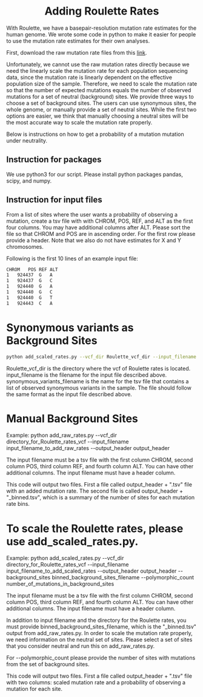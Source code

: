 <h1 align="center"> Adding Roulette Rates </h1>

With Roulette, we have a basepair-resolution mutation rate estimates for the human genome. We wrote some code in python to make it easier for people to use the mutation rate estimates for their own analyses.

First, download the raw mutation rate files from this [link](http://genetics.bwh.harvard.edu/downloads/Vova/Roulette/).

Unfortunately, we cannot use the raw mutation rates directly because we need the linearly scale the mutation rate for each population sequencing data, since the mutation rate is linearly dependent on the effective population size of the sample. Therefore, we need to scale the mutation rate so that the number of expected mutations equals the number of observed mutations for a set of neutral (background) sites. We provide three ways to choose a set of background sites. The users can use synonymous sites, the whole genome, or manually provide a set of neutral sites. While the first two options are easier, we think that manually choosing a neutral sites will be the most accurate way to scale the mutation rate properly.

Below is instructions on how to get a probability of a mutation mutation under neutrality.

## Instruction for packages

We use python3 for our script. Please install python packages pandas, scipy, and numpy.

## Instruction for input files

From a list of sites where the user wants a probability of observing a mutation, create a tsv file with with CHROM, POS, REF, and ALT as the first four columns. You may have additional columns after ALT. Please sort the file so that CHROM and POS are in ascending order. For the first row please provide a header. Note that we also do not have estimates for X and Y chromosomes.

Following is the first 10 lines of an example input file:
```sh
CHROM	POS	REF	ALT
1	924437	G	A	
1	924437	G	C	
1	924440	G	A	
1	924440	G	C	
1	924440	G	T	
1	924443	C	A	
```

# Synonymous variants as Background Sites

```sh
python add_scaled_rates.py --vcf_dir Roulette_vcf_dir --input_filename input_filename --output_header output_header --syn synonymous_variants_filename

```
Roulette_vcf_dir is the directory where the vcf of Roulette rates is located. input_filename is the filename for the input file described above. synonymous_variants_filename is the name for the tsv file that contains a list of observed synonymous variants in the sample. The file should follow the same format as the input file described above.


# Manual Background Sites

Example:
  python add_raw_rates.py --vcf_dir directory_for_Roulette_rates_vcf --input_filename input_filename_to_add_raw_rates --output_header output_header
  
The input filename must be a tsv file with the first column CHROM, second column POS, third column REF, and fourth column ALT. You can have other additional columns. The input filename must have a header column.

This code will output two files. First a file called output_header + ".tsv" file with an added mutation rate. The second file is called output_header + "_binned.tsv", which is a summary of the number of sites for each mutation rate bins.


# To scale the Roulette rates, please use add_scaled_rates.py.

Example:
  python add_scaled_rates.py --vcf_dir directory_for_Roulette_rates_vcf --input_filename input_filename_to_add_scaled_rates --output_header output_header --background_sites binned_background_sites_filename --polymorphic_count number_of_mutations_in_background_sites
  
The input filename must be a tsv file with the first column CHROM, second column POS, third column REF, and fourth column ALT. You can have other additional columns. The input filename must have a header column.

In addition to input filename and the directory for the Roulette rates, you must provide binned_background_sites_filename, which is the "_binned.tsv" output from add_raw_rates.py. In order to scale the mutation rate properly, we need information on the neutral set of sites. Please select a set of sites that you consider neutral and run this on add_raw_rates.py.

For --polymorphic_count please provide the number of sites with mutations from the set of background sites.

This code will output two files. First a file called output_header + ".tsv" file with two columns: scaled mutation rate and a probability of observing a mutation for each site.
